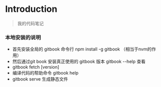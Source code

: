 # Introduction

> 我的代码笔记

### 本地安装的说明
- 首先安装全局的 gitbook 命令行 npm install -g gitbook （相当于nvm的作用）
- 然后通过git book 安装真正使用的 gitbook 版本 gitbook --help 查看
- gitbook fetch [version]
- 编译代码的帮助命令 gitbook help
- gitbook serve 生成静态文件
